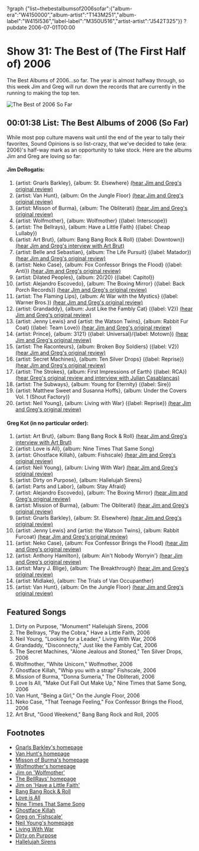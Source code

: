 ?graph {"list~thebestalbumsof2006sofar":{"album-era":"W4150000","album-artist":"T143M251","album-label":"W415I536","label-label":"M350U516","artist-artist":"J542T325"}}
?pubdate 2006-07-01T00:00

# Show 31: The Best of (The First Half of) 2006
The Best Albums of 2006...so far. The year is almost halfway through, so this week Jim and Greg will run down the records that are currently in the running to making the top ten.

![The Best of 2006 So Far](http://static.soundopinions.org/images/2006/thumbsup.jpg)

## 00:01:38 List: The Best Albums of 2006 (So Far)
While most pop culture mavens wait until the end of the year to tally their favorites, Sound Opinions is so list-crazy, that we've decided to take {era: 2006}'s half-way mark as an opportunity to take stock. Here are the albums Jim and Greg are loving so far:

#### Jim DeRogatis: 

1. {artist: Gnarls Barkley}, {album: St. Elsewhere} [(hear Jim and Greg's original review)](/show/23/)
2. {artist: Van Hunt}, {album: On the Jungle Floor} [(hear Jim and Greg's original review)](/show/21/)
3. {artist: Misson of Burma}, {album: The Obliterati} [(hear Jim and Greg's original review)](/show/26/)
4. {artist: Wolfmother}, {album: Wolfmother} ({label: Interscope})
5. {artist: The Bellrays}, {album: Have a Little Faith} ({label: Cheap Lullaby})
6. {artist: Art Brut}, {album: Bang Bang Rock & Roll} ({label: Downtown}) [(hear Jim and Greg's interview with Art Brut)](/show/24/)
3. {artist: Belle and Sebastian}, {album: The Life Pursuit} ({label: Matador}) [(hear Jim and Greg's original review)](/show/12/)
5. {artist: Neko Case}, {album: Fox Confessor Brings the Flood} ({label: Anti}) [(hear Jim and Greg's original review)](/show/14/)
6. {artist: Dilated Peoples}, {album: 20/20} ({label: Capitol})
7. {artist: Alejandro Escovedo}, {album: The Boxing Mirror} ({label: Back Porch Records}) [(hear Jim and Greg's original review)](/show/23/)
8. {artist: The Flaming Lips}, {album: At War with the Mystics} ({label: Warner Bros.}) [(hear Jim and Greg's original review)](/show/19/)
9. {artist: Grandaddy}, {album: Just Like the Fambly Cat} ({label: V2}) [(hear Jim and Greg's original review)](/show/24/)
11. {artist: Jenny Lewis} and {artist: the Watson Twins}, {album: Rabbit Fur Coat} ({label: Team Love}) [(hear Jim and Greg's original review)](/show/8/)
13. {artist: Prince}, {album: 3121} ({label: Universal}/{label: Motown}) [(hear Jim and Greg's original review)](/show/19/)
14. {artist: The Raconteurs}, {album: Broken Boy Soldiers} ({label: V2}) [(hear Jim and Greg's original review)](/show/25/)
15. {artist: Secret Machines}, {album: Ten Silver Drops} ({label: Reprise}) [(hear Jim and Greg's original review)](/show/20/)
16. {artist: The Strokes}, {album: First Impressions of Earth} ({label: RCA}) [(hear Greg's original review and interview with Julian Casablancas)](/show/6/)
17. {artist: The Subways}, {album: Young for Eternity} ({label: Sire})
18. {artist: Matthew Sweet and Susanna Hoffs}, {album: Under the Covers Vol. 1 (Shout Factory)}
20. {artist: Neil Young}, {album: Living with War} ({label: Reprise}) [(hear Jim and Greg's original review)](/show/22/)

#### Greg Kot (in no particular order):

1. {artist: Art Brut}, {album: Bang Bang Rock & Roll} [(hear Jim and Greg's interview with Art Brut)](/show/24/)
2. {artist: Love is All}, {album: Nine Times That Same Song}
3. {artist: Ghostface Killah}, {album: Fishscale} [(hear Jim and Greg's original review)](show/20/)
4. {artist: Neil Young}, {album: Living With War} [(hear Jim and Greg's original review)](/show/22/)
5. {artist: Dirty on Purpose}, {album: Hallelujah Sirens}
2. {artist: Parts and Labor}, {album: Stay Afraid}
2. {artist: Alejandro Escovedo}, {album: The Boxing Mirror} [(hear Jim and Greg's original review)](/show/23/)
2. {artist: Mission of Burma}, {album: The Obliterati} [(hear Jim and Greg's original review)](/show/26/)
2. {artist: Gnarls Barkley}, {album: St. Elsewhere} [(hear Jim and Greg's original review)](/show/23/)
2. {artist: Jenny Lewis} and {artist: the Watson Twins}, {album: Rabbit Furcoat} [(hear Jim and Greg's original review)](/show/8/)
2. {artist: Neko Case}, {album: Fox Confessor Brings the Flood} [(hear Jim and Greg's original review)](/show/14/)
2. {artist: Anthony Hamilton}, {album: Ain't Nobody Worryin'} [(hear Jim and Greg's original review)](/show/7/)
2. {artist: Mary J. Blige}, {album: The Breakthrough} [(hear Jim and Greg's original review)](/show/6/)
2. {artist: Midlake}, {album: The Trials of Van Occupanther}
2. {artist: Van Hunt}, {album: On the Jungle Floor} [(hear Jim and Greg's original review)](/show/21/)

## Featured Songs
1. Dirty on Purpose, "Monument" Hallelujah Sirens, 2006
2. The Bellrays, "Pay the Cobra," Have a Little Faith, 2006
3. Neil Young, "Looking for a Leader," Living With War, 2006
4. Grandaddy, "Disconnecty," Just like the Fambly Cat, 2006
5. The Secret Machines, "Alone Jealous and Stoned," Ten Silver Drops, 2006
6. Wolfmother, "White Unicorn," Wolfmother, 2006
7. Ghostface Killah, "Whip you with a strap" Fishscale, 2006
8. Mission of Burma, "Donna Sumeria," The Obliterati, 2006
9. Love Is All, "Make Out Fall Out Make Up," Nine Times that Same Song, 2006
10. Van Hunt, "Being a Girl," On the Jungle Floor, 2006
11. Neko Case, "That Teenage Feeling," Fox Confessor Brings the Flood, 2006
12. Art Brut, "Good Weekend," Bang Bang Rock and Roll, 2005

## Footnotes
- [Gnarls Barkley's homepage](http://www.gnarlsbarkley.com/)
- [Van Hunt's homepage](http://www.vanhunt.com/)
- [Misson of Burma's homepage](http://www.missionofburma.com/)
- [Wolfmother's homepage](http://www.wolfmother.com/)
- [Jim on 'Wolfmother'](http://www.jimdero.com/News%202006/April30SpinControl.htm)
- [The BellRays' homepage](http://www.thebellrays.com/)
- [Jim on 'Have a Little Faith'](http://www.suntimes.com/output/derogatis/wkp-news-live16.html)
- [Bang Bang Rock & Roll](http://www.metacritic.com/music/artists/artbrut/bangbangrockandroll%20)
- [Love is All](http://www.myspace.com/loveisall8)
- [Nine Times That Same Song](http://www.amazon.com/gp/product/B000F6ZFU4/104-7262926-4799953?v=glance&n=5174)
- [Ghostface Killah](http://www.islanddefjam.com/artist/home.aspx?artistID=7302)
- [Greg on 'Fishscale'](http://articles.chicagotribune.com/2006-04-14/entertainment/0604140214_1_ghostface-killah-def-jam-wu-tang-clan)
- [Neil Young's homepage](http://neilyoung.com/)
- [Living With War](http://www.neilyoung.com/lwwtoday/)
- [Dirty on Purpose](https://myspace.com/dirtyonpurpose)
- [Hallelujah Sirens](http://www.amazon.com/gp/product/B000FS9NAA/qid=1151682179/sr=2-1/ref=pd_bbs_b_2_1/104-7262926-4799953?s=music&v=glance&n=5174)
